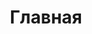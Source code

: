 ---
title: 'Главная'
template: home
list: main
icon: davay.svg
actionLink: /enter.html
actionText: Войти
altActionLink: /en.html
altActionText: Enter
---